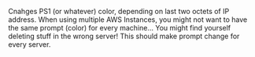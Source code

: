 Cnahges PS1 (or whatever) color, depending on last two octets of IP address.
When using multiple AWS Instances, you might not want to have the same prompt (color) for every machine... You might find yourself deleting stuff in the wrong server!
This should make prompt change for every server.